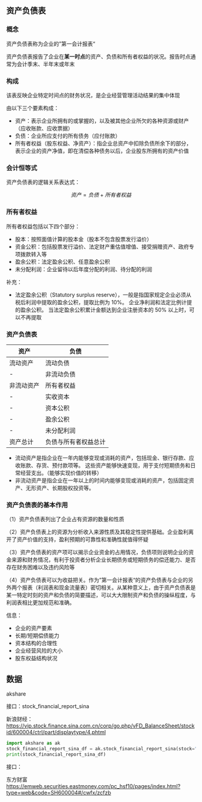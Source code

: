 ## 资产负债表

### 概念

资产负债表称为企业的”第一会计报表“

资产负债表报告了企业在**某一时点**的资产、负债和所有者权益的状况。报告时点通常为会计季末、半年末或年末

### 构成

该表反映企业特定时间点的财务状况，是企业经营管理活动结果的集中体现

由以下三个要素构成：

- 资产：表示企业所拥有的或掌握的，以及被其他企业所欠的各种资源或财产（应收账款、应收票据）
- 负债：企业所应支付的所有债务（应付账款）
- 所有者权益（股东权益、净资产）：指企业总资产中扣除负债所余下的部分，表示企业的资产净值，即在清偿各种债务以后，企业股东所拥有的资产价值

### 会计恒等式

资产负债表的逻辑关系表达式：

$$
资产=负债+所有者权益
$$

### 所有者权益

所有者权益包括以下四个部分：

- 股本：按照面值计算的股本金（股本不包含股票发行溢价）
- 资金公积：包括股票发行溢价、法定财产重估值增值、接受捐赠资产、政府专项拨款转入等
- 盈余公积：法定盈余公积、任意盈余公积
- 未分配利润：企业留待以后年度分配的利润、待分配的利润

补充：

- 法定盈余公积（Statutory surplus reserve），一般是指国家规定企业必须从税后利润中提取的盈余公积，提取比例为 10%。 企业净利润和法定比例计提的盈余公积。 当法定盈余公积累计金额达到企业注册资本的 50% 以上时，可以不再提取

### 资产负债表

| 资产       | 负债                 |
| ---------- | -------------------- |
| 流动资产   | 流动负债             |
| -          | 非流动负债           |
| 非流动资产 | 所有者权益           |
| -          | 实收资本             |
| -          | 资本公积             |
| -          | 盈余公积             |
| -          | 未分配利润           |
| 资产总计   | 负债与所有者权益总计 |

- 流动资产是指企业在一年内能够变现或消耗的资产，包括现金、银行存款、应收账款、存货、预付款项等。 这些资产能够快速变现，用于支付短期债务和日常经营支出。（能够实现价值的转移）
- 非流动资产是指企业在一年以上的时间内能够变现或消耗的资产，包括固定资产、无形资产、长期股权投资等。

### 资产负债表的基本作用

（1）资产负债表列出了企业占有资源的数量和性质

（2）资产负债表上的资源为分析收入来源性质及其稳定性提供基础。企业盈利离开了资产价值的支持，盈利预期的可靠性和准确性就值得怀疑

（3）资产负债表的资产项可以揭示企业资金的占用情况，负债项则说明企业的资金来源和财务情况，有利于投资者分析企业长期债务或短期债务的偿还能力、是否存在财务困难以及违约风险等

（4）资产负债表可以为收益把关。作为”第一会计报表“的资产负债表与企业的另外两个报表（利润表和现金流量表）密切相关。从某种意义上，由于资产负债表是某一特定时刻的资产和负债的简要描述，可以大大限制资产和负债的操纵程度，与利润表相比更加规范和准确。

信息：

- 企业的资产要素
- 长期/短期偿债能力
- 资本结构的合理性
- 企业经营风险的大小
- 股东权益结构状况

## 数据

akshare

接口：stock_financial_report_sina

新浪财经：<https://vip.stock.finance.sina.com.cn/corp/go.php/vFD_BalanceSheet/stockid/600004/ctrl/part/displaytype/4.phtml>

```python
import akshare as ak
stock_financial_report_sina_df = ak.stock_financial_report_sina(stock="600004", symbol="资产负债表")
print(stock_financial_report_sina_df)
```

接口：

东方财富 <https://emweb.securities.eastmoney.com/pc_hsf10/pages/index.html?type=web&code=SH600004#/cwfx/zcfzb>
